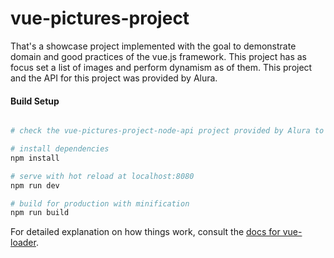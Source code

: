 # vue-pictures-project

That's a showcase project implemented with the goal to demonstrate domain and good practices of the vue.js framework. This project has as focus set a list of images and perform dynamism as of them. This project and the API for this project was provided by Alura. 

#### Build Setup

``` bash

# check the vue-pictures-project-node-api project provided by Alura to undestand how to run the api

# install dependencies
npm install

# serve with hot reload at localhost:8080
npm run dev

# build for production with minification
npm run build
```

For detailed explanation on how things work, consult the [docs for vue-loader](http://vuejs.github.io/vue-loader).
